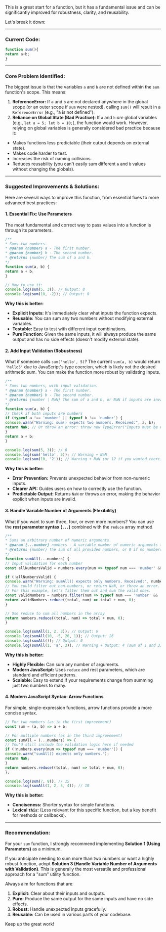 This is a great start for a function, but it has a fundamental issue and can be significantly improved for robustness,
clarity, and reusability.

Let's break it down:

---

### **Current Code:**

```javascript
function sum(){
return a+b;
}
```

---

### **Core Problem Identified:**

The biggest issue is that the variables `a` and `b` are not defined within the `sum` function's scope. This means:

1. **ReferenceError:** If `a` and `b` are not declared anywhere in the global scope (or an outer scope if `sum` were
nested), calling `sum()` will result in a `ReferenceError` (e.g., "a is not defined").
2. **Reliance on Global State (Bad Practice):** If `a` and `b` *are* global variables (e.g., `let a = 5; let b = 10;`),
the function would work. However, relying on global variables is generally considered bad practice because it:
* Makes functions less predictable (their output depends on external state).
* Makes code harder to test.
* Increases the risk of naming collisions.
* Reduces reusability (you can't easily sum different `a` and `b` values without changing the globals).

---

### **Suggested Improvements & Solutions:**

Here are several ways to improve this function, from essential fixes to more advanced best practices:

#### **1. Essential Fix: Use Parameters**

The most fundamental and correct way to pass values into a function is through its parameters.

```javascript
/**
* Sums two numbers.
* @param {number} a - The first number.
* @param {number} b - The second number.
* @returns {number} The sum of a and b.
*/
function sum(a, b) {
return a + b;
}

// How to use it:
console.log(sum(5, 3)); // Output: 8
console.log(sum(10, -2)); // Output: 8
```

**Why this is better:**

* **Explicit Inputs:** It's immediately clear what inputs the function expects.
* **Reusable:** You can sum any two numbers without modifying external variables.
* **Testable:** Easy to test with different input combinations.
* **Pure Function:** Given the same inputs, it will always produce the same output and has no side effects (doesn't
modify external state).

#### **2. Add Input Validation (Robustness)**

What if someone calls `sum('hello', 5)`? The current `sum(a, b)` would return `'hello5'` due to JavaScript's type
coercion, which is likely not the desired arithmetic sum. You can make the function more robust by validating inputs.

```javascript
/**
* Sums two numbers, with input validation.
* @param {number} a - The first number.
* @param {number} b - The second number.
* @returns {number | NaN} The sum of a and b, or NaN if inputs are invalid.
*/
function sum(a, b) {
// Check if both inputs are numbers
if (typeof a !== 'number' || typeof b !== 'number') {
console.warn("Warning: sum() expects two numbers. Received:", a, b);
return NaN; // Or throw an error: throw new TypeError("Inputs must be numbers.");
}
return a + b;
}

console.log(sum(5, 3)); // 8
console.log(sum('hello', 5)); // Warning + NaN
console.log(sum(10, '2')); // Warning + NaN (or 12 if you wanted coercion)
```

**Why this is better:**

* **Error Prevention:** Prevents unexpected behavior from non-numeric inputs.
* **Clearer API:** Guides users on how to correctly use the function.
* **Predictable Output:** Returns `NaN` or throws an error, making the behavior explicit when inputs are invalid.

#### **3. Handle Variable Number of Arguments (Flexibility)**

What if you want to sum three, four, or even more numbers? You can use the **rest parameter syntax (`...`)** combined
with the `reduce` array method.

```javascript
/**
* Sums an arbitrary number of numeric arguments.
* @param {...number} numbers - A variable number of numeric arguments to sum.
* @returns {number} The sum of all provided numbers, or 0 if no numbers are provided.
*/
function sumAll(...numbers) {
// Input validation for each number
const allNumbersValid = numbers.every(num => typeof num === 'number' && !isNaN(num));

if (!allNumbersValid) {
console.warn("Warning: sumAll() expects only numbers. Received:", numbers);
// You could filter out non-numbers, or return NaN, or throw an error.
// For this example, let's filter them out and sum the valid ones.
const validNumbers = numbers.filter(num => typeof num === 'number' && !isNaN(num));
return validNumbers.reduce((total, num) => total + num, 0);
}

// Use reduce to sum all numbers in the array
return numbers.reduce((total, num) => total + num, 0);
}

console.log(sumAll(1, 2, 3)); // Output: 6
console.log(sumAll(10, -5, 20, 1)); // Output: 26
console.log(sumAll()); // Output: 0
console.log(sumAll(1, 'a', 3)); // Warning + Output: 4 (sum of 1 and 3)
```

**Why this is better:**

* **Highly Flexible:** Can sum any number of arguments.
* **Modern JavaScript:** Uses `reduce` and rest parameters, which are standard and efficient patterns.
* **Scalable:** Easy to extend if your requirements change from summing just two numbers to many.

#### **4. Modern JavaScript Syntax: Arrow Functions**

For simple, single-expression functions, arrow functions provide a more concise syntax.

```javascript
// For two numbers (as in the first improvement)
const sum = (a, b) => a + b;

// For multiple numbers (as in the third improvement)
const sumAll = (...numbers) => {
// You'd still include the validation logic here if needed
if (!numbers.every(num => typeof num === 'number')) {
console.warn("sumAll() expects only numbers.");
return NaN;
}
return numbers.reduce((total, num) => total + num, 0);
};

console.log(sum(7, 8)); // 15
console.log(sumAll(1, 2, 3, 4)); // 10
```

**Why this is better:**

* **Conciseness:** Shorter syntax for simple functions.
* **Lexical `this`:** (Less relevant for this specific function, but a key benefit for methods or callbacks).

---

### **Recommendation:**

For your `sum` function, I strongly recommend implementing **Solution 1 (Using Parameters)** as a minimum.

If you anticipate needing to sum more than two numbers or want a highly robust function, adopt **Solution 3 (Handle
Variable Number of Arguments with Validation)**. This is generally the most versatile and professional approach for a
"sum" utility function.

Always aim for functions that are:
1. **Explicit:** Clear about their inputs and outputs.
2. **Pure:** Produce the same output for the same inputs and have no side effects.
3. **Robust:** Handle unexpected inputs gracefully.
4. **Reusable:** Can be used in various parts of your codebase.

Keep up the great work!
